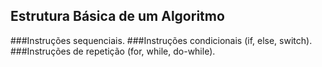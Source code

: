 ## Estrutura Básica de um Algoritmo

###Instruções sequenciais.
###Instruções condicionais (if, else, switch).
###Instruções de repetição (for, while, do-while).
